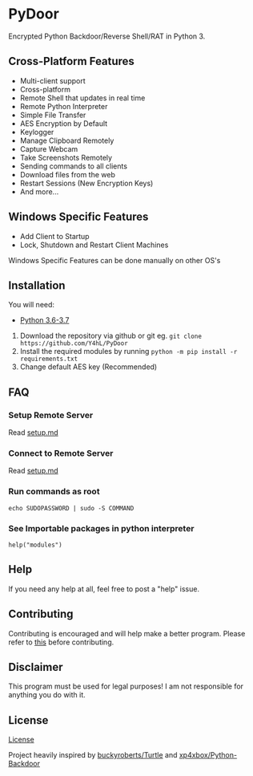 # PyDoor  
  
Encrypted Python Backdoor/Reverse Shell/RAT in Python 3.  
  
## Cross-Platform Features  
  
* Multi-client support  
* Cross-platform  
* Remote Shell that updates in real time  
* Remote Python Interpreter  
* Simple File Transfer  
* AES Encryption by Default  
* Keylogger  
* Manage Clipboard Remotely  
* Capture Webcam  
* Take Screenshots Remotely  
* Sending commands to all clients  
* Download files from the web  
* Restart Sessions (New Encryption Keys)  
* And more...  
  
## Windows Specific Features  
  
* Add Client to Startup  
* Lock, Shutdown and Restart Client Machines  
  
Windows Specific Features can be done manually on other OS's  
  
## Installation  
  
You will need:  
  
* [Python 3.6-3.7](https://www.python.org/downloads)  
  
1. Download the repository via github or git eg. `git clone https://github.com/Y4hL/PyDoor`  
2. Install the required modules by running `python -m pip install -r requirements.txt`  
3. Change default AES key (Recommended)  
  
## FAQ  
  
### Setup Remote Server  
  
Read [setup.md](https://github.com/Y4hL/PyDoor/blob/master/setup.md#server-setup)  
  
### Connect to Remote Server  
  
Read [setup.md](https://github.com/Y4hL/PyDoor/blob/master/setup.md#client-setup)  
  
### Run commands as root  
  
`echo SUDOPASSWORD | sudo -S COMMAND`  
  
### See Importable packages in python interpreter  
  
`help("modules")`  
  
## Help  
  
If you need any help at all, feel free to post a "help" issue.  
  
## Contributing  
  
Contributing is encouraged and will help make a better program. Please refer to [this](https://gist.github.com/MarcDiethelm/7303312) before contributing.  
  
## Disclaimer  
  
This program must be used for legal purposes! I am not responsible for anything you do with it.  
  
## License  
  
[License](https://github.com/Y4hL/PyDoor/blob/master/LICENSE)  
  
Project heavily inspired by [buckyroberts/Turtle](https://github.com/buckyroberts/Turtle) and [xp4xbox/Python-Backdoor](https://github.com/xp4xbox/Python-Backdoor)  
